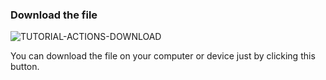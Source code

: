 ### Download the file

<div>
  <img
    alt="TUTORIAL-ACTIONS-DOWNLOAD"
    src="https://raw.githubusercontent.com/multi-coop/gitribute-documentation-content/main/images/tutorial/commented/tutorial-05.png"
    />
</div>

You can download the file on your computer or device just by clicking this button.
